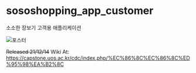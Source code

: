 # sososhopping_app_customer
소소한 장보기 고객용 애플리케이션 

![포스터](https://user-images.githubusercontent.com/63439738/147771862-f1f8a29a-df42-4341-9adc-159bb75c3809.png)

~~Released 21/12/14~~
Wiki At: https://capstone.uos.ac.kr/cdc/index.php/%EC%86%8C%EC%86%8C%ED%95%98%EA%B2%8C
